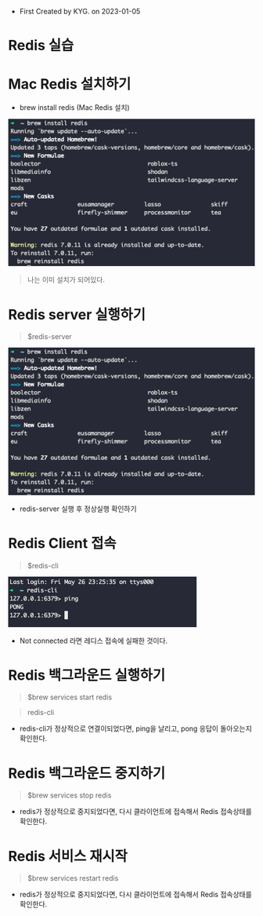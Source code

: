 - First Created by KYG. on 2023-01-05

# Redis 실습

# Mac Redis 설치하기 
- brew install redis (Mac Redis 설치)

![img.png](../../etc/image/Redis/Redis_Install.png)

> 나는 이미 설치가 되어있다.


# Redis server 실행하기
> $redis-server


![img.png](../../etc/image/Redis/Redis_Server.png)

- redis-server 실행 후 정상실행 확인하기



# Redis Client 접속
> $redis-cli 

![img.png](../../etc/image/Redis/redis-cli.png)

- Not connected 라면 레디스 접속에 실패한 것이다.


# Redis 백그라운드 실행하기
> $brew services start redis

> redis-cli

- redis-cli가 정상적으로 연결이되었다면, ping을 날리고, pong 응답이 돌아오는지 확인한다.

# Redis 백그라운드 중지하기
> $brew services stop redis

- redis가 정상적으로 중지되었다면, 다시 클라이언트에 접속해서 Redis 접속상태를 확인한다.

# Redis 서비스 재시작
> $brew services restart redis

- redis가 정상적으로 중지되었다면, 다시 클라이언트에 접속해서 Redis 접속상태를 확인한다.


